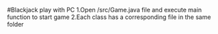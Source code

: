 #Blackjack play with PC
1.Open /src/Game.java file and execute main function to start game
2.Each class has a corresponding file in the same folder 
